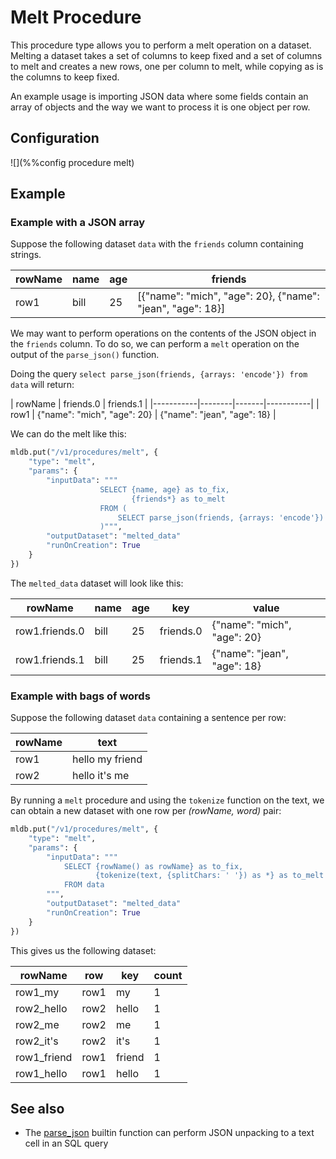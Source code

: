 # Melt Procedure

This procedure type allows you to perform a melt operation on a dataset. Melting
a dataset takes a set of columns to keep fixed and a set of columns to melt and
creates a new rows, one per column to melt, while copying as is the columns to
keep fixed.

An example usage is importing JSON data where some fields contain an array of
objects and the way we want to process it is one object per row.

## Configuration

![](%%config procedure melt)

## Example

### Example with a JSON array

Suppose the following dataset `data` with the `friends` column containing strings.

| rowName | name | age | friends |
|-----------|--------|-------|-----------|
| row1 | bill | 25 | [{"name": "mich", "age": 20}, {"name": "jean", "age": 18}] |

We may want to perform operations on the contents of the JSON object in the
`friends` column. To do so, we can perform a `melt` operation on the output
of the `parse_json()` function.

Doing the query `select parse_json(friends, {arrays: 'encode'}) from data` will return:

| rowName | friends.0 | friends.1 |
|-----------|--------|-------|-----------|
| row1 | {"name": "mich", "age": 20} | {"name": "jean", "age": 18} |

We can do the melt like this:

```python
mldb.put("/v1/procedures/melt", {
    "type": "melt",
    "params": {
        "inputData": """
                    SELECT {name, age} as to_fix,
                           {friends*} as to_melt
                    FROM (
                        SELECT parse_json(friends, {arrays: 'encode'}) AS * from data
                    )""",
        "outputDataset": "melted_data"
        "runOnCreation": True
    }
})
```

The `melted_data` dataset will look like this:

| rowName | name | age | key | value |
|-----------|--------|-------|-----------|-----|
| row1.friends.0 | bill | 25 | friends.0 | {"name": "mich", "age": 20} |
| row1.friends.1 | bill | 25 | friends.1 | {"name": "jean", "age": 18} |


### Example with bags of words

Suppose the following dataset `data` containing a sentence per row:

| rowName | text |
|-----------|--------|
| row1 | hello my friend |
| row2 | hello it's me |

By running a `melt` procedure and using the `tokenize` function on the text, 
we can obtain a new dataset with one row per *(rowName, word)* pair:

```python
mldb.put("/v1/procedures/melt", {
    "type": "melt",
    "params": {
        "inputData": """
            SELECT {rowName() as rowName} as to_fix,
                   {tokenize(text, {splitChars: ' '}) as *} as to_melt
            FROM data
        """,
        "outputDataset": "melted_data"
        "runOnCreation": True
    }
})
```
This gives us the following dataset:

| rowName | row | key | count |
|---------|-----|-----|-------|
| row1_my | row1  |  my | 1|
| row2_hello | row2 | hello | 1 |
| row2_me | row2 | me | 1 |
| row2_it's | row2 | it's | 1 |
| row1_friend | row1 | friend | 1 |
| row1_hello | row1 | hello | 1 |



## See also

* The [parse_json](../sql/ValueExpression.md.html#parse_json) builtin function can perform
JSON unpacking to a text cell in an SQL query

